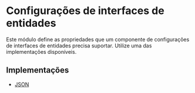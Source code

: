 # Configurações de interfaces de entidades

Este módulo define as propriedades que um componente de configurações de interfaces de entidades precisa suportar. Utilize uma das implementações disponíveis.

## Implementações

* [JSON](ymir.client-android.entity.ui.configuration-json)
